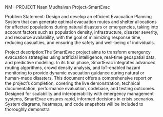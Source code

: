 NM--PROJECT
Naan Mudhalvan Project-SmartEvac

Problem Statement: Design and develop an efficient Evacuation Planning System that can generate optimal evacuation routes and shelter allocations for affected populations during natural disasters or emergencies, taking into account factors such as population density, infrastructure, disaster severity, and resource availability, with the goal of minimizing response time, reducing casualties, and ensuring the safety and well-being of individuals.

Project description:The SmartEvac project aims to transform emergency evacuation strategies using artificial intelligence, real-time geospatial data, and predictive modeling. In its final phase, SmartEvac integrates advanced routing algorithms, crowd density analysis, and IoT-enabled hazard monitoring to provide dynamic evacuation guidance during natural or human-made disasters. This document offers a comprehensive report on the project’s completion, covering the live demonstration, technical documentation, performance evaluation, codebase, and testing outcomes. Designed for scalability and interoperability with emergency management systems, SmartEvac ensures rapid, informed decisions in crisis scenarios. System diagrams, heatmaps, and code snapshots will be included to thoroughly demonstra
